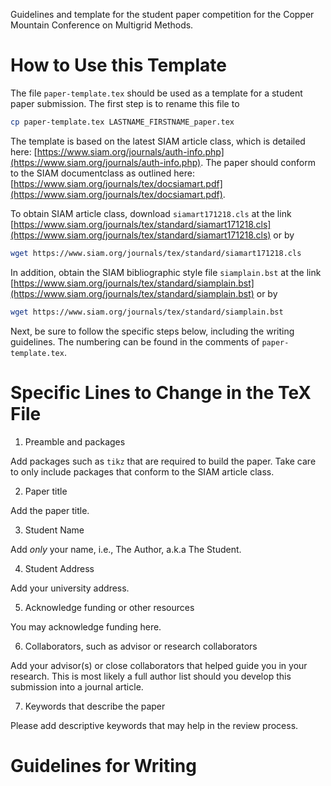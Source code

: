 Guidelines and template for the student paper competition for the Copper Mountain Conference on Multigrid Methods.

# How to Use this Template

The file `paper-template.tex` should be used as a template for a student paper submission.  The first step is to rename this file to
```bash
cp paper-template.tex LASTNAME_FIRSTNAME_paper.tex
```

The template is based on the latest SIAM article class, which is detailed here: [https://www.siam.org/journals/auth-info.php](https://www.siam.org/journals/auth-info.php).  The paper should conform to the SIAM documentclass as outlined here: [https://www.siam.org/journals/tex/docsiamart.pdf](https://www.siam.org/journals/tex/docsiamart.pdf).

To obtain SIAM article class, download `siamart171218.cls` at the link [https://www.siam.org/journals/tex/standard/siamart171218.cls](https://www.siam.org/journals/tex/standard/siamart171218.cls) or by
```bash
wget https://www.siam.org/journals/tex/standard/siamart171218.cls
```

In addition, obtain the SIAM bibliographic style file `siamplain.bst` at the link [https://www.siam.org/journals/tex/standard/siamplain.bst](https://www.siam.org/journals/tex/standard/siamplain.bst) or by
```bash
wget https://www.siam.org/journals/tex/standard/siamplain.bst
```

Next, be sure to follow the specific steps below, including the writing guidelines.  The numbering can be found in the comments of `paper-template.tex`.

# Specific Lines to Change in the TeX File

1. Preamble and packages

  Add packages such as `tikz` that are required to build the paper.  Take care to only include packages that conform to the SIAM article class.

2. Paper title

  Add the paper title.

3. Student Name

  Add *only* your name, i.e., The Author, a.k.a The Student.

4. Student Address

  Add your university address.

5. Acknowledge funding or other resources

  You may acknowledge funding here.

6. Collaborators, such as advisor or research collaborators

  Add your advisor(s) or close collaborators that helped guide you in your research.  This is most likely a full author list should you develop this submission into a journal article.

7. Keywords that describe the paper

  Please add descriptive keywords that may help in the review process.

# Guidelines for Writing
